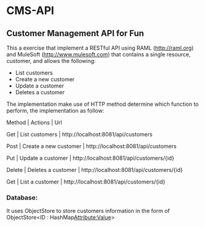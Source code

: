 # CMS-API
## Customer Management API for Fun

This a exercise that implement a RESTful API using RAML (http://raml.org) and MuleSoft (http://www.mulesoft.com) that contains a single resource, customer, and allows the following:
- List customers
- Create a new customer
- Update a customer
- Deletes a customer

The implementation make use of HTTP method determine which function to perform, the implementation as follow:

Method  | Actions               | Url

Get     | List customers        | http://localhost:8081/api/customers

Post    | Create a new customer | http://localhost:8081/api/customers

Put     | Update a customer     | http://localhost:8081/api/customers/{id}

Delete  | Deletes a customer    | http://localhost:8081/api/customers/{id}

Get     | List a customer       | http://localhost:8081/api/customers/{id}


### Database:
It uses ObjectStore to store customers information in the form of ObjectStore<ID : HashMap<Attribute:Value>>
